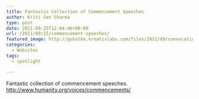```yaml
---
title: Fantastic Collection of Commencement Speeches
author: Kriti Sen Sharma
type: post
date: 2011-09-25T12:04:46+00:00
url: /2011/09/25/commencement-speeches/
featured_image: http://gohatke.kreativlabs.com/files/2011/09/convocationspeeches.png
categories:
  - Websites
tags:
  - spotlight

---
```

Fantastic collection of commencement speeches.  
<http://www.humanity.org/voices/commencements/>